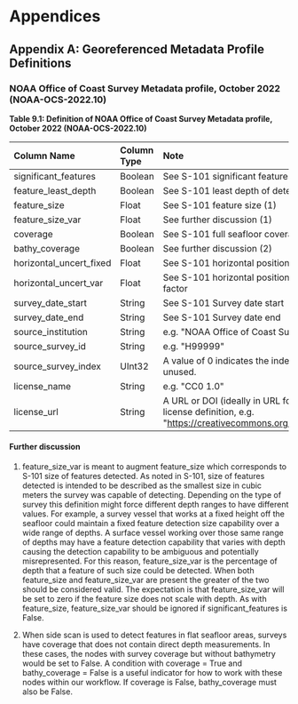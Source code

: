 # Appendices

## Appendix A: Georeferenced Metadata Profile Definitions

### NOAA Office of Coast Survey Metadata profile, October 2022 (NOAA-OCS-2022.10)

**Table 9.1: Definition of NOAA Office of Coast Survey Metadata profile, October 2022 (NOAA-OCS-2022.10)**

| Column Name               | Column Type | Note                                                                                                                             |
|:--------------------------|:------------|:---------------------------------------------------------------------------------------------------------------------------------|
| significant_features      | Boolean     | See S-101 significant features detected.                                                                                         |
| feature\_least\_depth     | Boolean     | See S-101 least depth of detected feature measured.                                                                              |
| feature_size              | Float       | See S-101 feature size (1)                                                                                                       |
| feature\_size\_var        | Float       | See further discussion (1)                                                                                                       |
| coverage                  | Boolean     | See S-101 full seafloor coverage achieved                                                                                        |
| bathy_coverage            | Boolean     | See further discussion (2)                                                                                                       |
| horizontal\_uncert\_fixed | Float       | See S-101 horizontal position uncertainty fixed                                                                                  |
| horizontal\_uncert\_var   | Float       | See S-101 horizontal position uncertainty variable factor                                                                        |
| survey\_date\_start       | String      | See S-101 Survey date start                                                                                                      |
| survey\_date\_end         | String      | See S-101 Survey date end                                                                                                        |
| source\_institution       | String      | e.g. "NOAA Office of Coast Survey"                                                                                               |
| source\_survey\_id        | String      | e.g. "H99999"                                                                                                                    |
| source\_survey\_index     | UInt32      | A value of 0 indicates the index is uninitialized or unused.                                                                     |
| license\_name             | String      | e.g. "CC0 1.0"                                                                                                                   |
| license\_url              | String      | A URL or DOI (ideally in URL form) referencing the license definition, e.g. "https://creativecommons.org/publicdomain/zero/1.0/" |

#### Further discussion

1. feature_size_var is meant to augment feature_size which corresponds to S-101 size of features detected. As noted in S-101, size of features detected is intended to be described as the smallest size in cubic meters the survey was capable of detecting. Depending on the type of survey this definition might force different depth ranges to have different values. For example, a survey vessel that works at a fixed height off the seafloor could maintain a fixed feature detection size capability over a wide range of depths. A surface vessel working over those same range of depths may have a feature detection capability that varies with depth causing the detection capability to be ambiguous and potentially misrepresented. For this reason, feature_size_var is the percentage of depth that a feature of such size could be detected. When both feature_size and feature_size_var are present the greater of the two should be considered valid. The expectation is that feature_size_var will be set to zero if the feature size does not scale with depth. As with feature_size, feature_size_var should be ignored if significant_features is False.

2. When side scan is used to detect features in flat seafloor areas, surveys have coverage that does not contain direct depth measurements. In these cases, the nodes with survey coverage but without bathymetry would be set to False. A condition with coverage = True and bathy_coverage = False is a useful indicator for how to work with these nodes within our workflow. If coverage is False, bathy_coverage must also be False.
